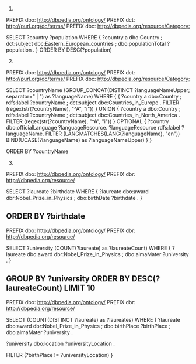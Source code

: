 1.
PREFIX dbo: <http://dbpedia.org/ontology/>
PREFIX dct: <http://purl.org/dc/terms/>
PREFIX dbc: <http://dbpedia.org/resource/Category:>

SELECT ?country ?population
WHERE {
  	?country a dbo:Country ;
    dct:subject dbc:Eastern_European_countries ;
    dbo:populationTotal ?population .
}
ORDER BY DESC(?population)

2.
PREFIX dbo: <http://dbpedia.org/ontology/>
PREFIX dct: <http://purl.org/dc/terms/>
PREFIX dbc: <http://dbpedia.org/resource/Category:>

SELECT ?countryName (GROUP_CONCAT(DISTINCT ?languageNameUpper; separator=" | ") as ?languageName)
WHERE {
  {
    ?country a dbo:Country ;
             rdfs:label ?countryName ;
             dct:subject dbc:Countries_in_Europe .
    FILTER (regex(str(?countryName), "^A", "i"))
  }
  UNION 
  {
    ?country a dbo:Country ;
             rdfs:label ?countryName ;
             dct:subject dbc:Countries_in_North_America .
    FILTER (regex(str(?countryName), "^A", "i"))
  }
  OPTIONAL {
    ?country dbo:officialLanguage ?languageResource.
    ?languageResource rdfs:label ?languageName.
    FILTER (LANGMATCHES(LANG(?languageName), "en"))
    BIND(UCASE(?languageName) as ?languageNameUpper)
  }
}

ORDER BY ?countryName

3.
PREFIX dbo: <http://dbpedia.org/ontology/>
PREFIX dbr: <http://dbpedia.org/resource/>

SELECT ?laureate ?birthdate
WHERE {
  ?laureate dbo:award dbr:Nobel_Prize_in_Physics ;
            dbo:birthDate ?birthdate .
}

ORDER BY ?birthdate
----------
PREFIX dbo: <http://dbpedia.org/ontology/>
PREFIX dbr: <http://dbpedia.org/resource/>

SELECT ?university (COUNT(?laureate) as ?laureateCount)
WHERE {
  ?laureate dbo:award dbr:Nobel_Prize_in_Physics ;
            dbo:almaMater ?university .
}

GROUP BY ?university
ORDER BY DESC(?laureateCount)
LIMIT 10
----------
PREFIX dbo: <http://dbpedia.org/ontology/>
PREFIX dbr: <http://dbpedia.org/resource/>

SELECT (COUNT(DISTINCT ?laureate) as ?laureates)
WHERE {
  ?laureate dbo:award dbr:Nobel_Prize_in_Physics ;
            dbo:birthPlace ?birthPlace ;
            dbo:almaMater ?university .

  ?university dbo:location ?universityLocation .

  FILTER (?birthPlace != ?universityLocation)
}
